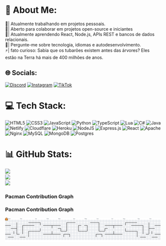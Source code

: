# 💫 About Me:
🔭| Atualmente trabalhando em projetos pessoais.<br>
👯| Aberto para colaborar em projetos open-source e iniciantes<br>
📖| Atualmente aprendendo React, Node.js, APIs REST e bancos de dados relacionais.<br>
💬| Pergunte-me sobre tecnologia, idiomas e autodesenvolvimento.<br>
⚡| fato curioso: Sabia que os tubarões existem antes das árvores? Eles estão na Terra há mais de 400 milhões de anos.

## 🌐 Socials:
[![Discord](https://img.shields.io/badge/Discord-%237289DA.svg?logo=discord&logoColor=white)](https://discord.gg/https://discord.com/invite/QhhHCpKPjX) 
[![Instagram](https://img.shields.io/badge/Instagram-%23E4405F.svg?logo=Instagram&logoColor=white)](https://instagram.com/mtheusz._) 
[![TikTok](https://img.shields.io/badge/TikTok-%23000000.svg?logo=TikTok&logoColor=white)](https://tiktok.com/@mtts.z) 

# 💻 Tech Stack:
![HTML5](https://img.shields.io/badge/html5-%23E34F26.svg?style=plastic&logo=html5&logoColor=white) 
![CSS3](https://img.shields.io/badge/css3-%231572B6.svg?style=plastic&logo=css3&logoColor=white) 
![JavaScript](https://img.shields.io/badge/javascript-%23323330.svg?style=plastic&logo=javascript&logoColor=%23F7DF1E) 
![Python](https://img.shields.io/badge/python-3670A0?style=plastic&logo=python&logoColor=ffdd54) 
![TypeScript](https://img.shields.io/badge/typescript-%23007ACC.svg?style=plastic&logo=typescript&logoColor=white) 
![Lua](https://img.shields.io/badge/lua-%232C2D72.svg?style=plastic&logo=lua&logoColor=white) 
![C#](https://img.shields.io/badge/c%23-%23239120.svg?style=plastic&logo=csharp&logoColor=white) 
![Java](https://img.shields.io/badge/java-%23ED8B00.svg?style=plastic&logo=openjdk&logoColor=white) 
![Netlify](https://img.shields.io/badge/netlify-%23000000.svg?style=plastic&logo=netlify&logoColor=#00C7B7) 
![Cloudflare](https://img.shields.io/badge/Cloudflare-F38020?style=plastic&logo=Cloudflare&logoColor=white) 
![Heroku](https://img.shields.io/badge/heroku-%23430098.svg?style=plastic&logo=heroku&logoColor=white) 
![NodeJS](https://img.shields.io/badge/node.js-6DA55F?style=plastic&logo=node.js&logoColor=white) 
![Express.js](https://img.shields.io/badge/express.js-%23404d59.svg?style=plastic&logo=express&logoColor=%2361DAFB) 
![React](https://img.shields.io/badge/react-%2320232a.svg?style=plastic&logo=react&logoColor=%2361DAFB) 
![Apache](https://img.shields.io/badge/apache-%23D42029.svg?style=plastic&logo=apache&logoColor=white) 
![Nginx](https://img.shields.io/badge/nginx-%23009639.svg?style=plastic&logo=nginx&logoColor=white) 
![MySQL](https://img.shields.io/badge/mysql-4479A1.svg?style=plastic&logo=mysql&logoColor=white) 
![MongoDB](https://img.shields.io/badge/MongoDB-%234ea94b.svg?style=plastic&logo=mongodb&logoColor=white) 
![Postgres](https://img.shields.io/badge/postgres-%23316192.svg?style=plastic&logo=postgresql&logoColor=white)

# 📊 GitHub Stats:
![](https://github-readme-stats.vercel.app/api?username=Theus24&theme=dark&hide_border=false&include_all_commits=true&count_private=true)<br/>
![](https://nirzak-streak-stats.vercel.app/?user=Theus24&theme=dark&hide_border=false)<br/>
![](https://github-readme-stats.vercel.app/api/top-langs/?username=Theus24&theme=dark&hide_border=false&include_all_commits=true&count_private=true&layout=compact)<br/>

### Pacman Contribution Graph
### Pacman Contribution Graph
![Pacman Contribution Graph](https://raw.githubusercontent.com/Theus24/Theus24/output/pacman-contribution-graph.svg)
